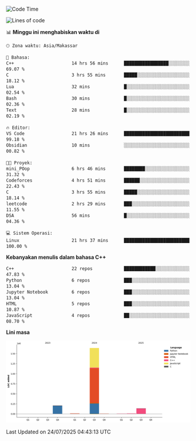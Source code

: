 <!--START_SECTION:waka-->
![Code Time](http://img.shields.io/badge/Code%20Time-370%20hrs%2022%20mins-blue)

![Lines of code](https://img.shields.io/badge/Sejak%20Hello%20World%20aku%20telah%20menulis-2.0%20million%20baris%20kode-blue)

📊 **Minggu ini menghabiskan waktu di** 

```text
🕑︎ Zona waktu: Asia/Makassar

💬 Bahasa: 
C++                      14 hrs 56 mins      █████████████████░░░░░░░░   69.07 % 
C                        3 hrs 55 mins       █████░░░░░░░░░░░░░░░░░░░░   18.12 % 
Lua                      32 mins             █░░░░░░░░░░░░░░░░░░░░░░░░   02.54 % 
Bash                     30 mins             █░░░░░░░░░░░░░░░░░░░░░░░░   02.36 % 
Text                     28 mins             █░░░░░░░░░░░░░░░░░░░░░░░░   02.19 % 

🔥 Editor: 
VS Code                  21 hrs 26 mins      █████████████████████████   99.18 % 
Obsidian                 10 mins             ░░░░░░░░░░░░░░░░░░░░░░░░░   00.82 % 

🐱‍💻 Proyek: 
mini_POop                6 hrs 46 mins       ████████░░░░░░░░░░░░░░░░░   31.32 % 
Codeforces               4 hrs 51 mins       ██████░░░░░░░░░░░░░░░░░░░   22.43 % 
C                        3 hrs 55 mins       █████░░░░░░░░░░░░░░░░░░░░   18.14 % 
leetcode                 2 hrs 29 mins       ███░░░░░░░░░░░░░░░░░░░░░░   11.55 % 
DSA                      56 mins             █░░░░░░░░░░░░░░░░░░░░░░░░   04.36 % 

💻 Sistem Operasi: 
Linux                    21 hrs 37 mins      █████████████████████████   100.00 % 
```

**Kebanyakan menulis dalam bahasa C++** 

```text
C++                      22 repos            ████████████░░░░░░░░░░░░░   47.83 % 
Python                   6 repos             ███░░░░░░░░░░░░░░░░░░░░░░   13.04 % 
Jupyter Notebook         6 repos             ███░░░░░░░░░░░░░░░░░░░░░░   13.04 % 
HTML                     5 repos             ███░░░░░░░░░░░░░░░░░░░░░░   10.87 % 
JavaScript               4 repos             ██░░░░░░░░░░░░░░░░░░░░░░░   08.70 % 
```



**Lini masa**

![Lines of Code chart](https://raw.githubusercontent.com/yusuf601/yusuf601/main/assets/bar_graph.png)


 Last Updated on 24/07/2025 04:43:13 UTC
<!--END_SECTION:waka-->

